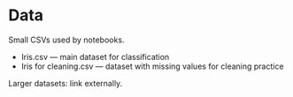 # Data

Small CSVs used by notebooks.

- Iris.csv — main dataset for classification
- Iris for cleaning.csv — dataset with missing values for cleaning practice

Larger datasets: link externally.
